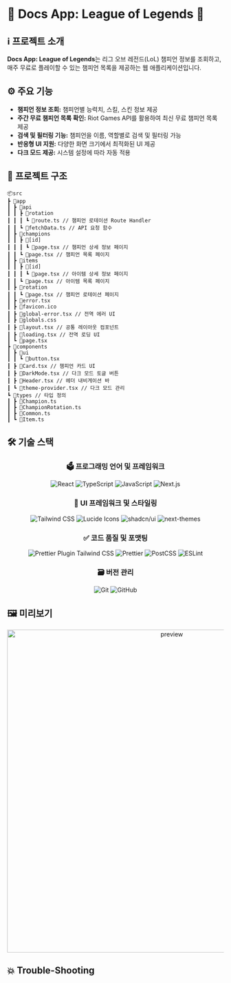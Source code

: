 # 🔎 Docs App: League of Legends 💎

## ℹ 프로젝트 소개

**Docs App: League of Legends**는 리그 오브 레전드(LoL) 챔피언 정보를 조회하고, 매주 무료로 플레이할 수 있는 챔피언 목록을 제공하는 웹 애플리케이션입니다.

## ⚙️ 주요 기능

- **챔피언 정보 조회:** 챔피언별 능력치, 스킬, 스킨 정보 제공
- **주간 무료 챔피언 목록 확인:** Riot Games API를 활용하여 최신 무료 챔피언 목록 제공
- **검색 및 필터링 기능:** 챔피언을 이름, 역할별로 검색 및 필터링 가능
- **반응형 UI 지원:** 다양한 화면 크기에서 최적화된 UI 제공
- **다크 모드 제공:** 시스템 설정에 따라 자동 적용

## 📌 프로젝트 구조
```
📦src
┣ 📂app
┃ ┣ 📂api
┃ ┃ ┣ 📂rotation
┃ ┃ ┃ ┗ 📜route.ts // 챔피언 로테이션 Route Handler
┃ ┃ ┗ 📜fetchData.ts // API 요청 함수
┃ ┣ 📂champions
┃ ┃ ┣ 📂[id]
┃ ┃ ┃ ┗ 📜page.tsx // 챔피언 상세 정보 페이지
┃ ┃ ┗ 📜page.tsx // 챔피언 목록 페이지
┃ ┣ 📂items
┃ ┃ ┣ 📂[id]
┃ ┃ ┃ ┗ 📜page.tsx // 아이템 상세 정보 페이지
┃ ┃ ┗ 📜page.tsx // 아이템 목록 페이지
┃ ┣ 📂rotation
┃ ┃ ┗ 📜page.tsx // 챔피언 로테이션 페이지
┃ ┣ 📜error.tsx
┃ ┣ 📜favicon.ico
┃ ┣ 📜global-error.tsx // 전역 에러 UI
┃ ┣ 📜globals.css
┃ ┣ 📜layout.tsx // 공통 레이아웃 컴포넌트
┃ ┣ 📜loading.tsx // 전역 로딩 UI
┃ ┗ 📜page.tsx
┣ 📂components
┃ ┣ 📂ui
┃ ┃ ┗ 📜button.tsx
┃ ┣ 📜Card.tsx // 챔피언 카드 UI
┃ ┣ 📜DarkMode.tsx // 다크 모드 토글 버튼
┃ ┣ 📜Header.tsx // 헤더 내비게이션 바
┃ ┗ 📜theme-provider.tsx // 다크 모드 관리
┗ 📂types // 타입 정의
┃ ┣ 📜Champion.ts
┃ ┣ 📜ChampionRotation.ts
┃ ┣ 📜Common.ts
┃ ┗ 📜Item.ts
```
## 🛠 **기술 스택**

<div align="center">

### 🗳️ **프로그래밍 언어 및 프레임워크**

![React](https://img.shields.io/badge/React-61DAFB?style=flat-square&logo=react&logoColor=black)
![TypeScript](https://img.shields.io/badge/TypeScript-3178C6?style=flat-square&logo=typescript&logoColor=white)
![JavaScript](https://img.shields.io/badge/JavaScript-F7DF1E?style=flat-square&logo=javascript&logoColor=black)
![Next.js](https://img.shields.io/badge/Next.js-000000?style=flat-square&logo=next.js&logoColor=white)

### 🎨 **UI 프레임워크 및 스타일링**

![Tailwind CSS](https://img.shields.io/badge/TailwindCSS-06B6D4?style=flat-square&logo=tailwindcss&logoColor=white)
![Lucide Icons](https://img.shields.io/badge/Lucide-4A90E2?style=flat-square&logo=lucide&logoColor=white)
![shadcn/ui](https://img.shields.io/badge/shadcn/ui-18181B?style=flat-square&logo=shadcn/ui&logoColor=white)
![next-themes](https://img.shields.io/badge/NextThemes-000000?style=flat-square&logo=next.js&logoColor=white)

### ✅ **코드 품질 및 포맷팅**

![Prettier Plugin Tailwind CSS](https://img.shields.io/badge/PrettierTailwind-06B6D4?style=flat-square&logo=tailwindcss&logoColor=white)
![Prettier](https://img.shields.io/badge/Prettier-F7B93E?style=flat-square&logo=prettier&logoColor=white)
![PostCSS](https://img.shields.io/badge/PostCSS-DD3A0A?style=flat-square&logo=postcss&logoColor=white)
![ESLint](https://img.shields.io/badge/ESLint-4B32C3?style=flat-square&logo=eslint&logoColor=white)

### 🗃️ **버전 관리**

![Git](https://img.shields.io/badge/Git-F05032?style=flat-square&logo=git&logoColor=white)
![GitHub](https://img.shields.io/badge/GitHub-181717?style=flat-square&logo=github&logoColor=white)

</div>

## 🖼️ 미리보기

<div align="center">
<img src="https://github.com/user-attachments/assets/b17c3d60-b760-4d98-a14e-cf0c7dfb8b54" alt="preview" style="width: 750px"/>
</div>


## 💥 Trouble-Shooting




